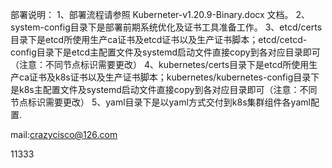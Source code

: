 部署说明：
1、部署流程请参照 Kuberneter-v1.20.9-Binary.docx 文档。
2、system-config目录下是部署前期系统优化及证书工具准备工作。
3、etcd/certs目录下是etcd所使用生产ca证书及etcd证书以及生产证书脚本；etcd/cetcd-config目录下是etcd主配置文件及systemd启动文件直接copy到各对应目录即可（注意：不同节点标识需要更改）
4、kubernetes/certs目录下是etcd所使用生产ca证书及k8s证书以及生产证书脚本；kubernetes/kubernetes-config目录下是k8s主配置文件及systemd启动文件直接copy到各对应目录即可（注意：不同节点标识需要更改）
5、yaml目录下是以yaml方式交付到k8s集群组件各yaml配置.

mail:crazycisco@126.com

11333